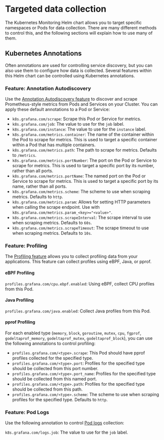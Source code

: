 # Targeted data collection

The Kubernetes Monitoring Helm chart allows you to target specific namespaces or Pods for data collection. There are
many different methods to control this, and the following sections will explain how to use many of them.

## Kubernetes Annotations

Often annotations are used for controlling
service discovery, but you can also use them to configure how data is collected. 
Several features within this Helm chart can be controlled using Kubernetes annotations. 

### Feature: Annotation Autodiscovery

Use the [Annotation Autodiscovery feature](https://github.com/grafana/k8s-monitoring-helm/tree/main/charts/k8s-monitoring/charts/feature-annotation-autodiscovery) to discover and scrape Prometheus-style metrics from Pods and Services
on your Cluster. You can apply these default annotations to a Pod or Service:

*   `k8s.grafana.com/scrape`: Scrape this Pod or Service for metrics.
*   `k8s.grafana.com/job`: The value to use for the `job` label.
*   `k8s.grafana.com/instance`: The value to use for the `instance` label.
*   `k8s.grafana.com/metrics.container`: The name of the container within the Pod to scrape for metrics. This is used to target a specific container within a Pod that has multiple containers.
*   `k8s.grafana.com/metrics.path`: The path to scrape for metrics. Defaults to `/metrics`.
*   `k8s.grafana.com/metrics.portNumber`: The port on the Pod or Service to scrape for metrics. This is used to target a specific port by its number, rather than all ports.
*   `k8s.grafana.com/metrics.portName`: The named port on the Pod or Service to scrape for metrics. This is used to target a specific port by its name, rather than all ports.
*   `k8s.grafana.com/metrics.scheme`: The scheme to use when scraping metrics. Defaults to `http`.
*   `k8s.grafana.com/metrics.param`: Allows for setting HTTP parameters when calling the scrape endpoint. Use with `k8s.grafana.com/metrics.param_<key>="<value>"`.
*   `k8s.grafana.com/metrics.scrapeInterval`: The scrape interval to use when scraping metrics. Defaults to `60s`.
*   `k8s.grafana.com/metrics.scrapeTimeout`: The scrape timeout to use when scraping metrics. Defaults to `10s`.

### Feature: Profiling

The [Profiling feature](https://github.com/grafana/k8s-monitoring-helm/tree/main/charts/k8s-monitoring/charts/feature-profiling) allows you to collect profiling data from your applications. This feature can collect profiles
using eBPF, Java, or pprof.

#### eBPF Profiling

`profiles.grafana.com/cpu.ebpf.enabled`: Using eBPF, collect CPU profiles from this Pod.

#### Java Profiling

`profiles.grafana.com/java.enabled`: Collect Java profiles from this Pod.

#### pprof Profiling

For each enabled type (`memory`, `block`, `goroutine`, `mutex`, `cpu`, `fgprof`, `godeltaprof_memory`,
`godeltaprof_mutex`, `godeltaprof_block`), you can use the following annotations to control profiling:

*   `profiles.grafana.com/<type>.scrape`: This Pod should have pprof profiles collected for the specified type.
*   `profiles.grafana.com/<type>.port`: Profiles for the specified type should be collected from this port number.
*   `profiles.grafana.com/<type>.port_name`: Profiles for the specified type should be collected from this named port.
*   `profiles.grafana.com/<type>.path`: Profiles for the specified type should be collected from this path.
*   `profiles.grafana.com/<type>.scheme`: The scheme to use when scraping profiles for the specified type. Defaults to `http`.

### Feature: Pod Logs

Use the following annotation to control [Pod logs](https://github.com/grafana/k8s-monitoring-helm/tree/main/charts/k8s-monitoring/charts/feature-pod-logs) collection:

`k8s.grafana.com/logs.job`: The value to use for the `job` label.
